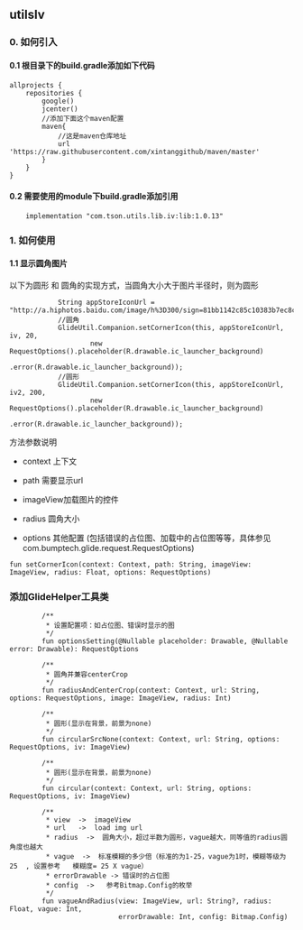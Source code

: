 
## utilsIv

### 0. 如何引入

#### 0.1 根目录下的build.gradle添加如下代码

```
allprojects {
    repositories {
        google()
        jcenter()
        //添加下面这个maven配置
        maven{
            //这是maven仓库地址
            url 'https://raw.githubusercontent.com/xintanggithub/maven/master'
        }
    }
}
```

#### 0.2 需要使用的module下build.gradle添加引用

```
    implementation "com.tson.utils.lib.iv:lib:1.0.13"
```

### 1. 如何使用

#### 1.1 显示圆角图片

以下为圆形 和 圆角的实现方式，当圆角大小大于图片半径时，则为圆形

```
            String appStoreIconUrl = "http://a.hiphotos.baidu.com/image/h%3D300/sign=81bb1142c85c10383b7ec8c28210931c/2cf5e0fe9925bc31348b10c050df8db1ca137097.jpg";
            //圆角
            GlideUtil.Companion.setCornerIcon(this, appStoreIconUrl, iv, 20,
                    new RequestOptions().placeholder(R.drawable.ic_launcher_background)
                            .error(R.drawable.ic_launcher_background));
            //圆形
            GlideUtil.Companion.setCornerIcon(this, appStoreIconUrl, iv2, 200,
                    new RequestOptions().placeholder(R.drawable.ic_launcher_background)
                            .error(R.drawable.ic_launcher_background));
```

方法参数说明

- context 上下文

- path 需要显示url

- imageView加载图片的控件

- radius 圆角大小

- options 其他配置 (包括错误的占位图、加载中的占位图等等，具体参见com.bumptech.glide.request.RequestOptions)

```
fun setCornerIcon(context: Context, path: String, imageView: ImageView, radius: Float, options: RequestOptions)
```

### 添加GlideHelper工具类

```
        /**
         * 设置配置项：如占位图、错误时显示的图
         */
        fun optionsSetting(@Nullable placeholder: Drawable, @Nullable error: Drawable): RequestOptions
```

```
        /**
         * 圆角并兼容centerCrop
         */
        fun radiusAndCenterCrop(context: Context, url: String, options: RequestOptions, image: ImageView, radius: Int)
```

```
        /**
         * 圆形(显示在背景，前景为none)
         */
        fun circularSrcNone(context: Context, url: String, options: RequestOptions, iv: ImageView)
```

```
        /**
         * 圆形(显示在背景，前景为none)
         */
        fun circular(context: Context, url: String, options: RequestOptions, iv: ImageView)
```

```
        /**
         * view  ->  imageView
         * url   ->  load img url
         * radius  ->  圆角大小，超过半数为圆形，vague越大，同等值的radius圆角度也越大
         * vague  ->  标准模糊的多少倍（标准的为1-25，vague为1时，模糊等级为25  , 设置参考   模糊度= 25 X vague）
         * errorDrawable -> 错误时的占位图
         * config  ->   参考Bitmap.Config的枚举
         */
        fun vagueAndRadius(view: ImageView, url: String?, radius: Float, vague: Int,
                           errorDrawable: Int, config: Bitmap.Config)
```